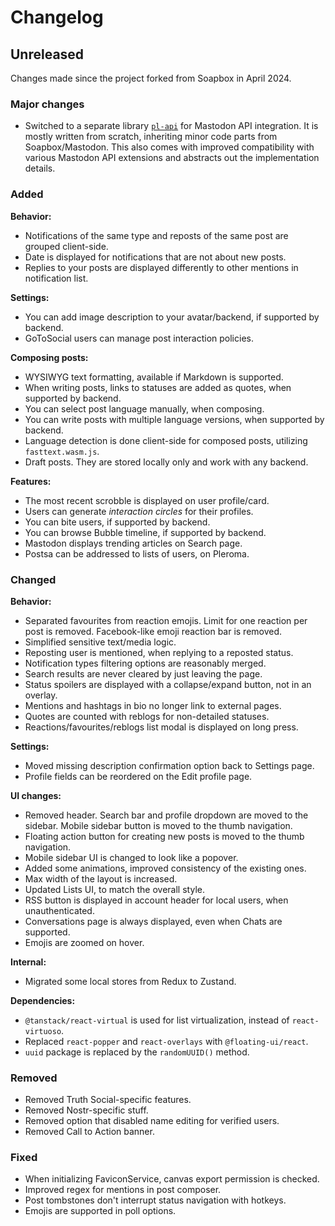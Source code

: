 # Changelog

## Unreleased

Changes made since the project forked from Soapbox in April 2024.

### Major changes

- Switched to a separate library [`pl-api`](https://github.com/mkljczk/pl-fe/tree/develop/packages/pl-api) for Mastodon API integration. It is mostly written from scratch, inheriting minor code parts from Soapbox/Mastodon. This also comes with improved compatibility with various Mastodon API extensions and abstracts out the implementation details.

### Added

**Behavior:**
- Notifications of the same type and reposts of the same post are grouped client-side.
- Date is displayed for notifications that are not about new posts.
- Replies to your posts are displayed differently to other mentions in notification list.

**Settings:**
- You can add image description to your avatar/backend, if supported by backend.
- GoToSocial users can manage post interaction policies.

**Composing posts:**
- WYSIWYG text formatting, available if Markdown is supported.
- When writing posts, links to statuses are added as quotes, when supported by backend.
- You can select post language manually, when composing.
- You can write posts with multiple language versions, when supported by backend.
- Language detection is done client-side for composed posts, utilizing `fasttext.wasm.js`.
- Draft posts. They are stored locally only and work with any backend.


**Features:**
- The most recent scrobble is displayed on user profile/card.
- Users can generate *interaction circles* for their profiles.
- You can bite users, if supported by backend.
- You can browse Bubble timeline, if supported by backend.
- Mastodon displays trending articles on Search page.
- Postsa can be addressed to lists of users, on Pleroma.

### Changed

**Behavior:**
- Separated favourites from reaction emojis. Limit for one reaction per post is removed. Facebook-like emoji reaction bar is removed.
- Simplified sensitive text/media logic.
- Reposting user is mentioned, when replying to a reposted status.
- Notification types filtering options are reasonably merged.
- Search results are never cleared by just leaving the page.
- Status spoilers are displayed with a collapse/expand button, not in an overlay.
- Mentions and hashtags in bio no longer link to external pages.
- Quotes are counted with reblogs for non-detailed statuses.
- Reactions/favourites/reblogs list modal is displayed on long press.

**Settings:**
- Moved missing description confirmation option back to Settings page.
- Profile fields can be reordered on the Edit profile page.

**UI changes:**
- Removed header. Search bar and profile dropdown are moved to the sidebar. Mobile sidebar button is moved to the thumb navigation.
- Floating action button for creating new posts is moved to the thumb navigation.
- Mobile sidebar UI is changed to look like a popover.
- Added some animations, improved consistency of the existing ones.
- Max width of the layout is increased.
- Updated Lists UI, to match the overall style.
- RSS button is displayed in account header for local users, when unauthenticated.
- Conversations page is always displayed, even when Chats are supported.
- Emojis are zoomed on hover.

**Internal:**
- Migrated some local stores from Redux to Zustand.

**Dependencies:**
- `@tanstack/react-virtual` is used for list virtualization, instead of `react-virtuoso`.
- Replaced `react-popper` and `react-overlays` with `@floating-ui/react`.
- `uuid` package is replaced by the `randomUUID()` method.

### Removed

- Removed Truth Social-specific features.
- Removed Nostr-specific stuff.
- Removed option that disabled name editing for verified users.
- Removed Call to Action banner.

### Fixed

- When initializing FaviconService, canvas export permission is checked.
- Improved regex for mentions in post composer.
- Post tombstones don't interrupt status navigation with hotkeys.
- Emojis are supported in poll options.
